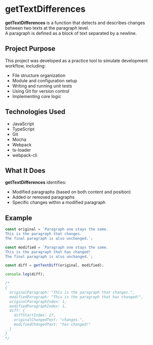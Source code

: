 # getTextDifferences

**getTextDifferences** is a function that detects and describes changes between two texts at the paragraph level.  
A paragraph is defined as a block of text separated by a newline.

## Project Purpose

This project was developed as a practice tool to simulate development workflow, including:

- File structure organization
- Module and configuration setup
- Writing and running unit tests
- Using Git for version control
- Implementing core logic

## Technologies Used

- JavaScript
- TypeScript
- Git
- Mocha
- Webpack
- ts-loader
- webpack-cli

## What It Does

**getTextDifferences** identifies:

- Modified paragraphs (based on both content and position)
- Added or removed paragraphs
- Specific changes within a modified paragraph

## Example

```ts
const original = `Paragraph one stays the same.
This is the paragraph that changes.
The final paragraph is also unchanged.`;

const modified = `Paragraph one stays the same.
This is the paragraph that has changed!
The final paragraph is also unchanged.`;

const diff = getTextDiff(original, modified);

console.log(diff);

/*
{
  originalParagraph: "This is the paragraph that changes.",
  modifiedParagraph: "This is the paragraph that has changed!",
  originalParagraphIndex: 1,
  modifiedParagraphIndex: 1,
  diff: {
    diffStartIndex: 27,
    originalChangedText: "changes.",
    modifiedChangedText: "has changed!"
  }
}
*/
```
